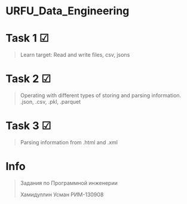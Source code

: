 # URFU_Data_Engineering

# Task 1 &#x2611;
> Learn target: Read and write files, csv, jsons

# Task 2 &#x2611;
> Operating with different types of storing and parsing information.
> .json, .csv, .pkl, .parquet

# Task 3 &#x2611;
> Parsing information from
> .html and .xml

# Info
>Задания по Программной инженерии 
> 
>Хамидуллин Усман РИМ-130908

